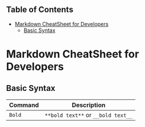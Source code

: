 Table of Contents
---

- [Markdown CheatSheet for Developers](#markdown-cheatsheet-for-developers)
  - [Basic Syntax](#basic-syntax)

# Markdown CheatSheet for Developers

## Basic Syntax

| Command | Description |
| ------- | ----------- |
| `Bold` | `**bold text**` or `__bold text__` |

